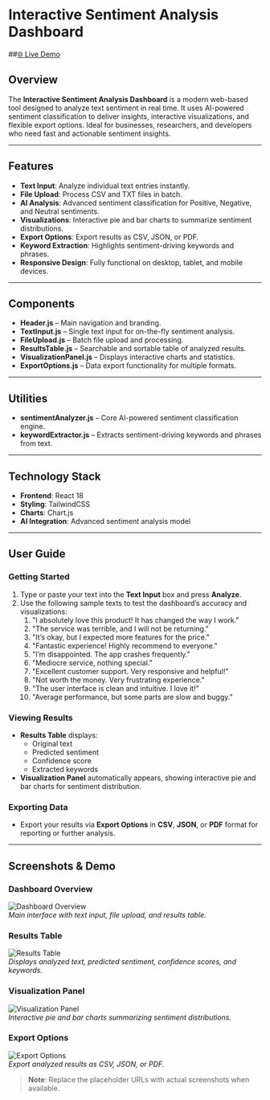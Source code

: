 # Interactive Sentiment Analysis Dashboard

##[🌐 Live Demo](https://b27twzkhwqor.trickle.host) 

## Overview
The **Interactive Sentiment Analysis Dashboard** is a modern web-based tool designed to analyze text sentiment in real time. It uses AI-powered sentiment classification to deliver insights, interactive visualizations, and flexible export options. Ideal for businesses, researchers, and developers who need fast and actionable sentiment insights.

---

## Features
- **Text Input**: Analyze individual text entries instantly.  
- **File Upload**: Process CSV and TXT files in batch.  
- **AI Analysis**: Advanced sentiment classification for Positive, Negative, and Neutral sentiments.  
- **Visualizations**: Interactive pie and bar charts to summarize sentiment distributions.  
- **Export Options**: Export results as CSV, JSON, or PDF.  
- **Keyword Extraction**: Highlights sentiment-driving keywords and phrases.  
- **Responsive Design**: Fully functional on desktop, tablet, and mobile devices.  

---

## Components
- **Header.js** – Main navigation and branding.  
- **TextInput.js** – Single text input for on-the-fly sentiment analysis.  
- **FileUpload.js** – Batch file upload and processing.  
- **ResultsTable.js** – Searchable and sortable table of analyzed results.  
- **VisualizationPanel.js** – Displays interactive charts and statistics.  
- **ExportOptions.js** – Data export functionality for multiple formats.  

---

## Utilities
- **sentimentAnalyzer.js** – Core AI-powered sentiment classification engine.  
- **keywordExtractor.js** – Extracts sentiment-driving keywords and phrases from text.  

---

## Technology Stack
- **Frontend**: React 18  
- **Styling**: TailwindCSS  
- **Charts**: Chart.js  
- **AI Integration**: Advanced sentiment analysis model  

---

## User Guide

### Getting Started
1. Type or paste your text into the **Text Input** box and press **Analyze**.  
2. Use the following sample texts to test the dashboard’s accuracy and visualizations:
   1. "I absolutely love this product! It has changed the way I work."  
   2. "The service was terrible, and I will not be returning."  
   3. "It’s okay, but I expected more features for the price."  
   4. "Fantastic experience! Highly recommend to everyone."  
   5. "I’m disappointed. The app crashes frequently."  
   6. "Mediocre service, nothing special."  
   7. "Excellent customer support. Very responsive and helpful!"  
   8. "Not worth the money. Very frustrating experience."  
   9. "The user interface is clean and intuitive. I love it!"  
   10. "Average performance, but some parts are slow and buggy."  

### Viewing Results
- **Results Table** displays:
  - Original text  
  - Predicted sentiment  
  - Confidence score  
  - Extracted keywords  
- **Visualization Panel** automatically appears, showing interactive pie and bar charts for sentiment distribution.  

### Exporting Data
- Export your results via **Export Options** in **CSV**, **JSON**, or **PDF** format for reporting or further analysis.  

---

## Screenshots & Demo

### Dashboard Overview
![Dashboard Overview](https://via.placeholder.com/800x400?text=Dashboard+Overview)  
*Main interface with text input, file upload, and results table.*

### Results Table
![Results Table](https://via.placeholder.com/800x400?text=Results+Table)  
*Displays analyzed text, predicted sentiment, confidence scores, and keywords.*

### Visualization Panel
![Visualization Panel](https://via.placeholder.com/800x400?text=Visualization+Panel)  
*Interactive pie and bar charts summarizing sentiment distributions.*

### Export Options
![Export Options](https://via.placeholder.com/800x400?text=Export+Options)  
*Export analyzed results as CSV, JSON, or PDF.*

> **Note**: Replace the placeholder URLs with actual screenshots when available.

